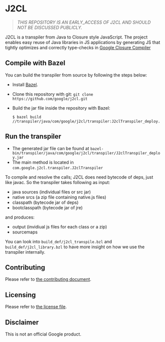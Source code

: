 
J2CL
====
> *THIS REPOSITORY IS AN EARLY_ACCESS OF J2CL AND SHOULD NOT BE DISCUSSED
PUBLICLY.*

J2CL is a transpiler from Java to Closure style JavaScript.
The project enables easy reuse of Java libraries in JS applications by
generating JS that tightly optimizes and correctly type-checks in
[Google Closure Compiler](https://github.com/google/closure-compiler)

Compile with Bazel
------------------

You can build the transpiler from source by following the steps below:

- Install [Bazel](https://bazel.build/versions/master/docs/install.html).
- Clone this repository with git: `git clone https://github.com/google/j2cl.git`
- Build the jar file inside the repository with Bazel:

      $ bazel build //transpiler/java/com/google/j2cl/transpiler:J2clTranspiler_deploy.jar

Run the transpiler
------------------

- The generated jar file can be found at `bazel-bin/transpiler/java/com/google/j2cl/transpiler/J2clTranspiler_deploy.jar`
- The main method is located in `com.google.j2cl.transpiler.J2clTranspiler`

To compile and resolve the calls; J2CL does need bytecode of deps, just like javac.
So the transpiler takes following as input:

- java sources (individual files or src jar)
- native srcs (a zip file containing native.js files)
- classpath (bytecode jar of deps)
- bootclasspath (bytecode jar of jre)

and produces:

- output (invidiual js files for each class or a zip)
- sourcemaps

You can look into `build_def/j2cl_transpile.bzl` and `build_def/j2cl_library.bzl` to have more insight on how we use the transpiler internally.

Contributing
------------
Please refer to [the contributing document](CONTRIBUTING.md).

Licensing
---------
Please refer to [the license file](LICENSE).

Disclaimer
----------
This is not an official Google product.
